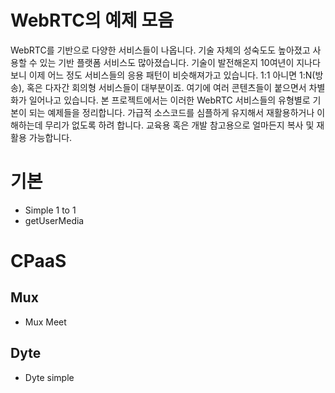 # WebRTC의 예제 모음
WebRTC를 기반으로 다양한 서비스들이 나옵니다. 기술 자체의 성숙도도 높아졌고 사용할 수 있는 기반 플랫폼 서비스도 많아졌습니다.
기술이 발전해온지 10여년이 지나다보니 이제 어느 정도 서비스들의 응용 패턴이 비슷해져가고 있습니다. 1:1 아니면 1:N(방송), 혹은 다자간 회의형 서비스들이 대부분이죠. 여기에 여러 콘텐츠들이 붙으면서 차별화가 일어나고 있습니다.
본 프로젝트에서는 이러한 WebRTC 서비스들의 유형별로 기본이 되는 예제들을 정리합니다. 가급적 소스코드를 심플하게 유지해서 재활용하거나 이해하는데 무리가 없도록 하려 합니다. 교육용 혹은 개발 참고용으로 얼마든지 복사 및 재활용 가능합니다.

# 기본
- Simple 1 to 1
- getUserMedia

# CPaaS
## Mux
- Mux Meet
## Dyte
 - Dyte simple
